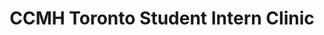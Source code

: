 ---
title: "CCMH Toronto Student Intern Clinic"
url: /toronto/ccmh-toronto-student-intern-clinic/
shop: massage
---